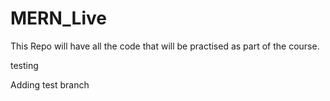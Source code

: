 # MERN_Live
This Repo will have all the code that will be practised as part of the course.


testing

 Adding test branch
